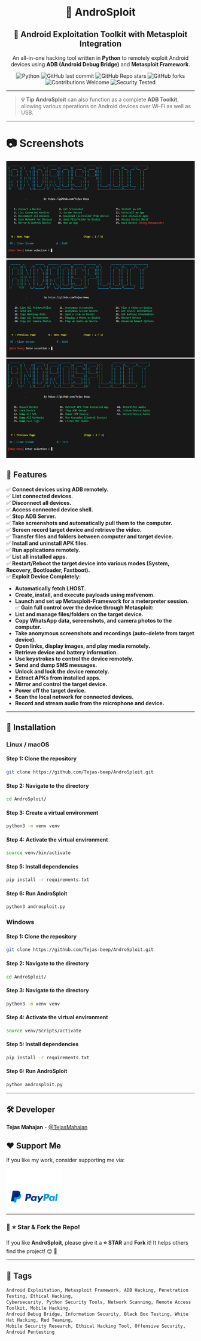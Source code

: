 <div align="center">
  <h1>🤖 AndroSploit</h1>

## 🤖 Android Exploitation Toolkit with Metasploit Integration

An all-in-one hacking tool written in **Python** to remotely exploit Android devices using **ADB (Android Debug Bridge)** and **Metasploit Framework**.

![Python](https://img.shields.io/badge/python-v3.10%2B-blue)
![GitHub last commit](https://img.shields.io/github/last-commit/Tejas-beep/AndroSploit?logo=github)
![GitHub Repo stars](https://img.shields.io/github/stars/Tejas-beep/AndroSploit?style=social)
![GitHub forks](https://img.shields.io/github/forks/Tejas-beep/AndroSploit?style=social)
![Contributions Welcome](https://img.shields.io/badge/contributions-welcome-brightgreen)
![Security Tested](https://img.shields.io/badge/security-tested-critical)
</div>

---

> **💡 Tip**
> **AndroSploit** can also function as a complete **ADB Toolkit**, allowing various operations on Android devices over Wi-Fi as well as USB.

---

# 📷 Screenshots

![Screenshot Page 1](docs/Screenshot-1.PNG)
![Screenshot Page 2](docs/Screenshot-2.PNG)
![Screenshot Page 3](docs/Screenshot-3.PNG)

## 🚀 Features

✅ **Connect devices using ADB remotely.**  
✅ **List connected devices.**  
✅ **Disconnect all devices.**  
✅ **Access connected device shell.**  
✅ **Stop ADB Server.**  
✅ **Take screenshots and automatically pull them to the computer.**  
✅ **Screen record target device and retrieve the video.**  
✅ **Transfer files and folders between computer and target device.**  
✅ **Install and uninstall APK files.**  
✅ **Run applications remotely.**  
✅ **List all installed apps.**  
✅ **Restart/Reboot the target device into various modes (System, Recovery, Bootloader, Fastboot).**  
✅ **Exploit Device Completely:**  
  - **Automatically fetch LHOST.**  
  - **Create, install, and execute payloads using msfvenom.**  
  - **Launch and set up Metasploit-Framework for a meterpreter session.**  
✅ **Gain full control over the device through Metasploit:**  
  - **List and manage files/folders on the target device.**  
  - **Copy WhatsApp data, screenshots, and camera photos to the computer.**  
  - **Take anonymous screenshots and recordings (auto-delete from target device).**  
  - **Open links, display images, and play media remotely.**  
  - **Retrieve device and battery information.**  
  - **Use keystrokes to control the device remotely.**  
  - **Send and dump SMS messages.**  
  - **Unlock and lock the device remotely.**  
  - **Extract APKs from installed apps.**  
  - **Mirror and control the target device.**  
  - **Power off the target device.**  
  - **Scan the local network for connected devices.**  
  - **Record and stream audio from the microphone and device.**  

---

## 📝 Installation

### **Linux / macOS**

#### Step 1: Clone the repository
```bash
git clone https://github.com/Tejas-beep/AndroSploit.git
```

#### Step 2: Navigate to the directory
```bash
cd AndroSploit/
```

#### Step 3: Create a virtual environment
```bash
python3 -m venv venv
```

#### Step 4: Activate the virtual environment
```bash
source venv/bin/activate
```

#### Step 5: Install dependencies
```bash
pip install -r requirements.txt
```

#### Step 6: Run AndroSploit
```bash
python3 androsploit.py
```

### **Windows**

#### Step 1: Clone the repository
```bash
git clone https://github.com/Tejas-beep/AndroSploit.git
```

#### Step 2: Navigate to the directory
```bash
cd AndroSploit/
```

#### Step 3: Navigate to the directory
```bash
python3 -m venv venv
```

#### Step 4: Activate the virtual environment
```bash
source venv/Scripts/activate
```

#### Step 5: Install dependencies
```bash
pip install -r requirements.txt
```

#### Step 6: Run AndroSploit
```bash
python androsploit.py
```

---

## 🛠️ Developer

**Tejas Mahajan** - [@TejasMahajan](https://github.com/Tejas-beep)

## ❤️ Support Me
If you like my work, consider supporting me via:

<a href="https://paypal.me/Tejasmahajan18" target="_blank"> <kbd> <img src="https://github.com/Tejas-beep/Tejas-Beep/blob/main/Tejas-Beep/docs/paypal-button-blue.png" alt="PayPal" width="147"></a>

---

### 📌 **⭐ Star & Fork the Repo!**

If you like **AndroSploit**, please give it a **⭐ STAR** and **Fork** it! It helps others find the project! 😊 🚀

---

## 🔖 Tags
```
Android Exploitation, Metasploit Framework, ADB Hacking, Penetration Testing, Ethical Hacking, 
Cybersecurity, Python Security Tools, Network Scanning, Remote Access Toolkit, Mobile Hacking, 
Android Debug Bridge, Information Security, Black Box Testing, White Hat Hacking, Red Teaming, 
Mobile Security Research, Ethical Hacking Tool, Offensive Security, Android Pentesting
```
